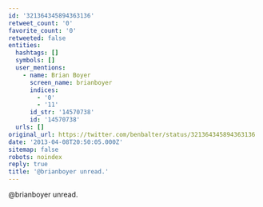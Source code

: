 ```yaml
---
id: '321364345894363136'
retweet_count: '0'
favorite_count: '0'
retweeted: false
entities:
  hashtags: []
  symbols: []
  user_mentions:
    - name: Brian Boyer
      screen_name: brianboyer
      indices:
        - '0'
        - '11'
      id_str: '14570738'
      id: '14570738'
  urls: []
original_url: https://twitter.com/benbalter/status/321364345894363136
date: '2013-04-08T20:50:05.000Z'
sitemap: false
robots: noindex
reply: true
title: '@brianboyer unread.'
---
```


@brianboyer unread.